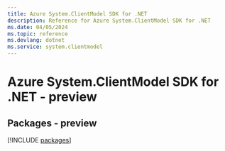 ```yaml
---
title: Azure System.ClientModel SDK for .NET
description: Reference for Azure System.ClientModel SDK for .NET
ms.date: 04/05/2024
ms.topic: reference
ms.devlang: dotnet
ms.service: system.clientmodel
---
```

# Azure System.ClientModel SDK for .NET - preview
## Packages - preview
[!INCLUDE [packages](system.clientmodel-index.md)]